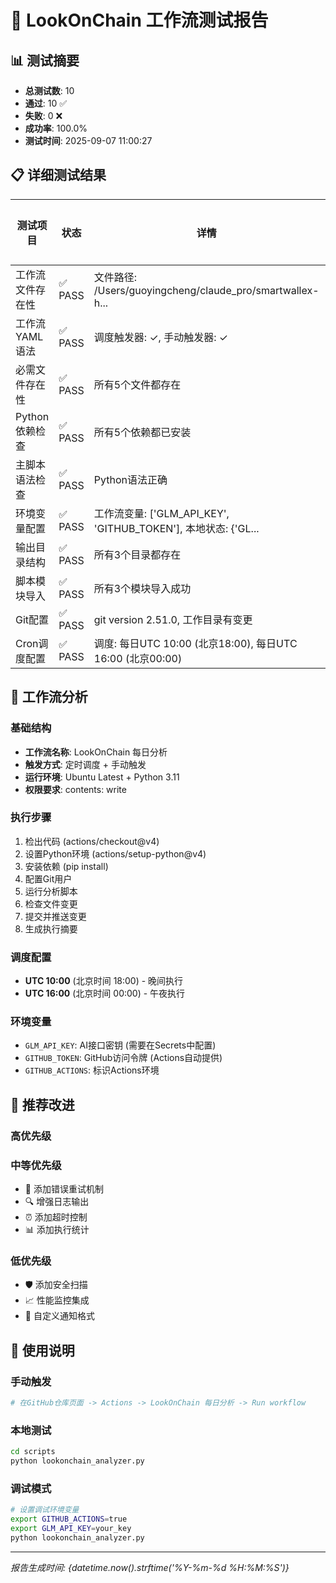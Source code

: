 # 🚀 LookOnChain 工作流测试报告

## 📊 测试摘要
- **总测试数**: 10
- **通过**: 10 ✅
- **失败**: 0 ❌  
- **成功率**: 100.0%
- **测试时间**: 2025-09-07 11:00:27

## 📋 详细测试结果

| 测试项目 | 状态 | 详情 | 错误信息 |
|---------|------|------|----------|
| 工作流文件存在性 | ✅ PASS | 文件路径: /Users/guoyingcheng/claude_pro/smartwallex-h... |  |
| 工作流YAML语法 | ✅ PASS | 调度触发器: ✓, 手动触发器: ✓ |  |
| 必需文件存在性 | ✅ PASS | 所有5个文件都存在 |  |
| Python依赖检查 | ✅ PASS | 所有5个依赖都已安装 |  |
| 主脚本语法检查 | ✅ PASS | Python语法正确 |  |
| 环境变量配置 | ✅ PASS | 工作流变量: ['GLM_API_KEY', 'GITHUB_TOKEN'], 本地状态: {'GL... |  |
| 输出目录结构 | ✅ PASS | 所有3个目录都存在 |  |
| 脚本模块导入 | ✅ PASS | 所有3个模块导入成功 |  |
| Git配置 | ✅ PASS | git version 2.51.0, 工作目录有变更 |  |
| Cron调度配置 | ✅ PASS | 调度: 每日UTC 10:00 (北京18:00), 每日UTC 16:00 (北京00:00) |  |

## 🎯 工作流分析

### 基础结构
- **工作流名称**: LookOnChain 每日分析
- **触发方式**: 定时调度 + 手动触发
- **运行环境**: Ubuntu Latest + Python 3.11
- **权限要求**: contents: write

### 执行步骤
1. 检出代码 (actions/checkout@v4)
2. 设置Python环境 (actions/setup-python@v4)  
3. 安装依赖 (pip install)
4. 配置Git用户
5. 运行分析脚本
6. 检查文件变更
7. 提交并推送变更  
8. 生成执行摘要

### 调度配置
- **UTC 10:00** (北京时间 18:00) - 晚间执行
- **UTC 16:00** (北京时间 00:00) - 午夜执行

### 环境变量
- `GLM_API_KEY`: AI接口密钥 (需要在Secrets中配置)
- `GITHUB_TOKEN`: GitHub访问令牌 (Actions自动提供)
- `GITHUB_ACTIONS`: 标识Actions环境

## 🔧 推荐改进

### 高优先级

### 中等优先级  
- 📝 添加错误重试机制
- 🔍 增强日志输出
- ⏰ 添加超时控制
- 📊 添加执行统计

### 低优先级
- 🛡️ 添加安全扫描
- 📈 性能监控集成
- 🎨 自定义通知格式

## 📖 使用说明

### 手动触发
```bash
# 在GitHub仓库页面 -> Actions -> LookOnChain 每日分析 -> Run workflow
```

### 本地测试
```bash
cd scripts
python lookonchain_analyzer.py
```

### 调试模式
```bash
# 设置调试环境变量
export GITHUB_ACTIONS=true
export GLM_API_KEY=your_key
python lookonchain_analyzer.py
```

---
*报告生成时间: {datetime.now().strftime('%Y-%m-%d %H:%M:%S')}*
